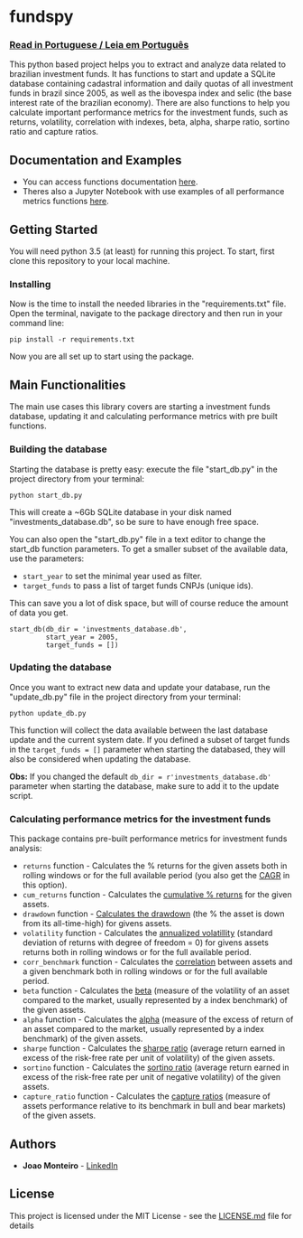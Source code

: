 # fundspy
### [Read in Portuguese / Leia em Português](README-PTBR.md)

This python based project helps you to extract and analyze data related to brazilian investment funds. 
It has functions to start and update a SQLite database containing cadastral information and daily quotas of all investment funds in brazil since 2005, as well as the ibovespa index and selic (the base interest rate of the brazilian economy).
There are also functions to help you calculate important performance metrics for the investment funds, such as returns, volatility, correlation with indexes, beta, alpha, sharpe ratio, sortino ratio and capture ratios.


## Documentation and Examples
* You can access functions documentation [here](https://joaopm33.github.io/fundspy/docs/fundspy.html).
* Theres also a Jupyter Notebook with use examples of all performance metrics functions [here](https://jovian.ai/joaopm33/fundspy-example-notebook).


## Getting Started
You will need python 3.5 (at least) for running this project. To start, first clone this repository to your local machine.

### Installing

Now is the time to install the needed libraries in the "requirements.txt" file.  Open the terminal, navigate to the package directory and then run in your command line:

```
pip install -r requirements.txt
```

Now you are all set up to start using the package.


## Main Functionalities

The main use cases this library covers are starting a investment funds database, updating it and calculating performance metrics with pre built functions.

### Building the database

Starting the database is pretty easy: execute the file "start_db.py" in the project directory from your terminal:

```
python start_db.py
```

This will create a ~6Gb SQLite database in your disk named "investments_database.db", so be sure to have enough free space. 

You can also open the "start_db.py" file in a text editor to change the start_db function parameters. To get a smaller subset of the available data, use the parameters: 

* ```start_year``` to set the minimal year used as filter. 
* ```target_funds``` to pass a list of target funds CNPJs (unique ids).

This can save you a lot of disk space, but will of course reduce the amount of data you get.

```
start_db(db_dir = 'investments_database.db', 
         start_year = 2005, 
         target_funds = [])
```

### Updating the database

Once you want to extract new data and update your database, run the "update_db.py" file in the project directory from your terminal:

```
python update_db.py
```
This function will collect the data available between the last database update and the current system date. If you defined a subset of target funds in the ```target_funds = []``` parameter when starting the databased, they will also be considered when updating the database. 

**Obs:** If you changed the default ```db_dir = r'investments_database.db'``` parameter when starting the database, make sure to add it to the update script.

### Calculating performance metrics for the investment funds
This package contains pre-built performance metrics for investment funds analysis:
* ```returns``` function - Calculates the % returns for the given assets both in rolling windows or for the full available period (you also get the [CAGR](https://www.investopedia.com/terms/c/cagr.asp) in this option).
* ```cum_returns``` function - Calculates the [cumulative % returns](https://www.investopedia.com/terms/c/cumulativereturn.asp) for the given assets.
* ```drawdown``` function - [Calculates the drawdown](https://www.investopedia.com/terms/d/drawdown.asp) (the % the asset is down from its all-time-high) for givens assets.
* ```volatility``` function - Calculates the [annualized volatillity](https://www.investopedia.com/terms/v/volatility.asp) (standard deviation of returns with degree of freedom = 0) for givens assets returns both in rolling windows or for the full available period.
* ```corr_benchmark``` function - Calculates the [correlation](https://www.investopedia.com/terms/c/correlationcoefficient.asp) between assets and a given benchmark both in rolling windows or for the full available period.
* ```beta``` function - Calculates the [beta](https://www.investopedia.com/terms/b/beta.asp) (measure of the volatility of an asset compared to the market, usually represented by a index benchmark) of the given assets.
* ```alpha``` function - Calculates the [alpha](https://www.investopedia.com/terms/a/alpha.asp) (measure of the excess of return of an asset compared to the market, usually represented by a index benchmark) of the given assets.
* ```sharpe``` function - Calculates the [sharpe ratio](https://www.investopedia.com/terms/s/sharperatio.asp) (average return earned in excess of the risk-free rate per unit of volatility) of the given assets.
* ```sortino``` function - Calculates the [sortino ratio](https://www.investopedia.com/terms/s/sortinoratio.asp) (average return earned in excess of the risk-free rate per unit of negative volatility) of the given assets.
* ```capture_ratio``` function - Calculates the [capture ratios](https://cleartax.in/s/capture-ratio) (measure of assets performance relative to its benchmark in bull and bear markets) of the given assets.


## Authors

* **Joao Monteiro** - [LinkedIn](https://www.linkedin.com/in/joao-penido-monteiro/)


## License

This project is licensed under the MIT License - see the [LICENSE.md](LICENSE.md) file for details
